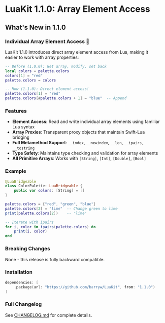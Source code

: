 # LuaKit 1.1.0: Array Element Access

## What's New in 1.1.0

### Individual Array Element Access 🎯

LuaKit 1.1.0 introduces direct array element access from Lua, making it easier to work with array properties:

```lua
-- Before (1.0.0): Get array, modify, set back
local colors = palette.colors
colors[1] = "red"
palette.colors = colors

-- Now (1.1.0): Direct element access!
palette.colors[1] = "red"
palette.colors[#palette.colors + 1] = "blue"  -- Append
```

### Features
- **Element Access**: Read and write individual array elements using familiar Lua syntax
- **Array Proxies**: Transparent proxy objects that maintain Swift-Lua bridging
- **Full Metamethod Support**: `__index`, `__newindex`, `__len`, `__ipairs`, `__tostring`
- **Type Safety**: Maintains type checking and validation for array elements
- **All Primitive Arrays**: Works with `[String]`, `[Int]`, `[Double]`, `[Bool]`

### Example
```swift
@LuaBridgeable
class ColorPalette: LuaBridgeable {
    public var colors: [String] = []
}
```

```lua
palette.colors = {"red", "green", "blue"}
palette.colors[2] = "lime"  -- Change green to lime
print(palette.colors[2])    -- "lime"

-- Iterate with ipairs
for i, color in ipairs(palette.colors) do
    print(i, color)
end
```

### Breaking Changes
None - this release is fully backward compatible.

### Installation
```swift
dependencies: [
    .package(url: "https://github.com/barryw/LuaKit", from: "1.1.0")
]
```

### Full Changelog
See [CHANGELOG.md](https://github.com/barryw/LuaKit/blob/main/CHANGELOG.md) for complete details.